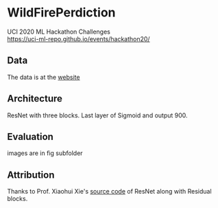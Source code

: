 # WildFirePerdiction
UCI 2020 ML Hackathon Challenges\
https://uci-ml-repo.github.io/events/hackathon20/


## Data
The data is at the
[website](https://uci-ml-repo.github.io/events/hackathon20/datasets#wildfires)

## Architecture
ResNet with three blocks. Last layer of Sigmoid and output 900.

## Evaluation
images are in fig subfolder

## Attribution
Thanks to Prof. Xiaohui Xie's [source code](https://github.com/xhxuciedu/CS284A) of ResNet along with Residual blocks.
